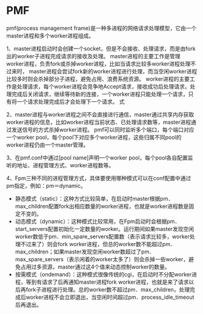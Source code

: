 # PMF
pmf(process management frame)是一种多进程的网络请求处理模型，它由一个master进程和多个worker进程组成。

1、master进程启动时会创建一个socket，但是不会接收、处理请求，而是由fork出的worker子进程完成请求的接收及处理。
master进程的主要工作是管理worker进程，负责fork或杀掉worker进程，比如当请求比较多worker进程处理不过来时，
master进程会尝试fork新的worker进程进行处理，而当空闲worker进程比较多时则会杀掉部分子进程，避免占用、浪费系统资源。
worker进程的主要工作是处理请求，每个worker进程会竞争地Accept请求，接收成功后处理请求，处理完成后关闭请求，继续等待新的连接，一个worker进程只能处理一个请求，只有将一个请求处理完成后才会处理下一个请求。
式

2、master进程与worker进程之间不会直接进行通信，master通过共享内存获取worker进程的信息，比如worker进程当前状态、已处理请求数等，master进程通过发送信号的方式杀掉worker进程。
pmf可以同时监听多个端口，每个端口对应一个worker pool，每个pool下对应多个worker进程，这些归属不同pool的worker进程仍由一个master管理。

3、在pmf.conf中通过[pool name]声明一个worker pool，每个pool各自配置监听的地址、进程管理方式、worker进程数等。

4、Fpm三种不同的进程管理方式，具体要使用哪种模式可以在conf配置中通过pm指定，例如：pm＝dynamic。
- 静态模式（static）：这种方式比较简单，在启动时master根据pm．max_children配置fork出相应数量的worker进程，也就是worker进程数是固定不变的。
- 动态模式（dynamic）：这种模式比较常用，在Fpm启动时会根据pm．start_servers配置初始化一定数量的worker。运行期间如果master发现空闲worker数低于pm．min_spare_servers配置数（表示请求比较多，worker处理不过来了）则会fork worker进程，但总的worker数不能超过pm．max_children；如果master发现空闲worker数超过了pm．max_spare_servers（表示闲着的worker太多了）则会杀掉一些worker，避免占用过多资源，master通过这4个值来动态控制worker的数量。
- 按需模式（ondemand）：这种模式很像传统的cgi，在启动时不分配worker进程，等到有请求了后再通知master进程fork worker进程，也就是来了请求以后再fork子进程进行处理。总的worker数不超过pm．max_children，处理完成后worker进程不会立即退出，当空闲时间超过pm．process_idle_timeout后再退出。
